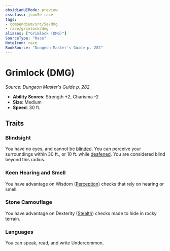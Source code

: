 ```yaml
---
obsidianUIMode: preview
cssclass: json5e-race
tags:
- compendium/src/5e/dmg
- race/grimlock/dmg
aliases: ["Grimlock (DMG)"]
SourceType: "Race"
NoteIcon: race
BookSource: "Dungeon Master's Guide p. 282"
---
```

# Grimlock (DMG)
*Source: Dungeon Master's Guide p. 282*  

- **Ability Scores**: Strength +2, Charisma -2
- **Size**: Medium
- **Speed**: 30 ft.

## Traits

### Blindsight

You have no eyes, and cannot be [blinded](/2-Mechanics/CLI/rules/conditions.md#blinded). You can perceive your surroundings within 30 ft., or 10 ft. while [deafened](/2-Mechanics/CLI/rules/conditions.md#deafened). You are considered blind beyond this radius.

### Keen Hearing and Smell

You have advantage on Wisdom ([Perception](/2-Mechanics/CLI/rules/skills.md#Perception)) checks that rely on hearing or smell.

### Stone Camouflage

You have advantage on Dexterity ([Stealth](/2-Mechanics/CLI/rules/skills.md#Stealth)) checks made to hide in rocky terrain.

### Languages

You can speak, read, and write Undercommon.